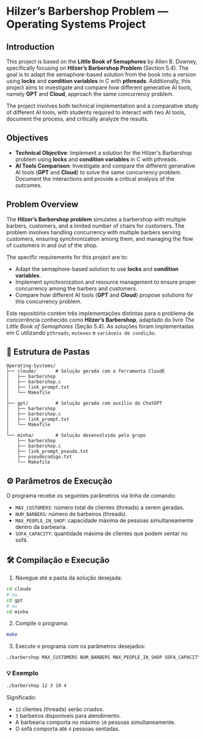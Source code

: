 # Hilzer’s Barbershop Problem — Operating Systems Project


## Introduction

This project is based on the **Little Book of Semaphores** by Allen B. Downey, specifically focusing on **Hilzer’s Barbershop Problem** (Section 5.4). The goal is to adapt the semaphore-based solution from the book into a version using **locks** and **condition variables** in C with **pthreads**. Additionally, this project aims to investigate and compare how different generative AI tools, namely **GPT** and **Cloud**, approach the same concurrency problem.

The project involves both technical implementation and a comparative study of different AI tools, with students required to interact with two AI tools, document the process, and critically analyze the results.

## Objectives

- **Technical Objective**: Implement a solution for the Hilzer's Barbershop problem using **locks** and **condition variables** in C with pthreads.
- **AI Tools Comparison**: Investigate and compare the different generative AI tools (**GPT** and **Cloud**) to solve the same concurrency problem. Document the interactions and provide a critical analysis of the outcomes.

## Problem Overview

The **Hilzer’s Barbershop problem** simulates a barbershop with multiple barbers, customers, and a limited number of chairs for customers. The problem involves handling concurrency with multiple barbers serving customers, ensuring synchronization among them, and managing the flow of customers in and out of the shop.

The specific requirements for this project are to:
- Adapt the semaphore-based solution to use **locks** and **condition variables**.
- Implement synchronization and resource management to ensure proper concurrency among the barbers and customers.
- Compare how different AI tools (**GPT** and **Cloud**) propose solutions for this concurrency problem.




Este repositório contém três implementações distintas para o problema de concorrência conhecido como **Hilzer’s Barbershop**, adaptado do livro _The Little Book of Semaphores_ (Seção 5.4). As soluções foram implementadas em C utilizando `pthreads`, `mutexes` e `variáveis de condição`.

## 📁 Estrutura de Pastas

```
Operating-Systems/
├── cloude/       # Solução gerada com a ferramenta CloudE
│   ├── barbershop
│   ├── barbershop.c
│   ├── link_prompt.txt
│   └── Makefile
│
├── gpt/          # Solução gerada com auxílio do ChatGPT
│   ├── barbershop
│   ├── barbershop.c
│   ├── link_prompt.txt
│   └── Makefile
│
└── minha/        # Solução desenvolvida pelo grupo
    ├── barbershop
    ├── barbershop.c
    ├── link_prompt_pseudo.txt
    ├── pseudocodigo.txt
    └── Makefile
```

## ⚙️ Parâmetros de Execução

O programa recebe os seguintes parâmetros via linha de comando:

- `MAX_CUSTOMERS`: número total de clientes (threads) a serem geradas.
- `NUM_BARBERS`: número de barbeiros (threads).
- `MAX_PEOPLE_IN_SHOP`: capacidade máxima de pessoas simultaneamente dentro da barbearia.
- `SOFA_CAPACITY`: quantidade máxima de clientes que podem sentar no sofá.

## 🛠️ Compilação e Execução

1. Navegue até a pasta da solução desejada:

```bash
cd cloude
# ou
cd gpt
# ou
cd minha
```

2. Compile o programa:

```bash
make
```

3. Execute o programa com os parâmetros desejados:

```bash
./barbershop MAX_CUSTOMERS NUM_BARBERS MAX_PEOPLE_IN_SHOP SOFA_CAPACITY
```

### 💡 Exemplo

```bash
./barbershop 12 3 10 4
```

Significado:

- `12` clientes (threads) serão criados.
- `3` barbeiros disponíveis para atendimento.
- A barbearia comporta no máximo `10` pessoas simultaneamente.
- O sofá comporta até `4` pessoas sentadas.

